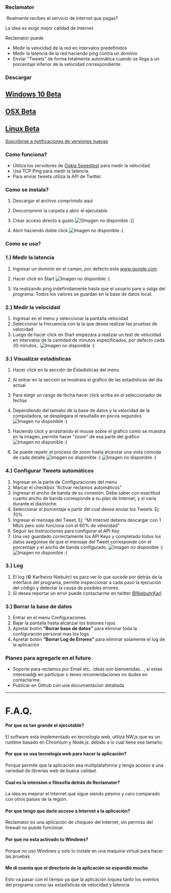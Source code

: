 
### Reclamator
 Realmente recibes el servicio de Internet que pagas?

La idea es exigir mejor calidad de Internet.

Reclamator puede 
- Medir la velocidad de la red en intervalos predefinidos
- Medir la latencia de la red haciendo ping contra un dominio
- Enviar "Tweets" de forma totalmente automática cuando se llega a un porcentaje inferior de la velocidad correspondiente. 

### Descargar
[Windows 10 Beta](../files/windows-x32.7z?raw=true)  
------
[OSX Beta](../files/mac-x32.7z?raw=true)  
------
[Linux Beta](../files/linux-x64.tbz2?raw=true)
------
[Suscribirse a notificaciones de versiones nuevas](http://eepurl.com/bzMFCT)

### Como funciona?
- Utiliza los servidores de [Ookla Speedtest](speedtest.net) para medir la velocidad.
- Usa TCP Ping para medir la latencia.
- Para enviar tweets utiliza la API de Twitter.

### Como se instala?
1. Descargar el archivo comprimido aquí
2. Descomprimir la carpeta y abrir el ejecutable
3. Crear acceso directo a gusto
![![Imagen no disponible :(]](img/1.png?raw=true)

3. Abrir haciendo doble click
![Imagen no disponible :(](img/14.png?raw=true)

### Como se usa?
### 1.) Medir la latencia
1. Ingresar un dominio en el campo, por defecto esta www.google.com
2. Hacer click en Start
![Imagen no disponible :(](img/3.png?raw=true)

3. Va realizando ping indefinidamente hasta que el usuario pare o salga del programa. Todos los valores se guardan en la base de datos local.


### 2.) Medir la velocidad
1. Ingresar en el menu y seleccionar la pantalla velocidad
2. Seleccionar la frecuencia con la la que desea realizar las pruebas de velocidad
3. Luego de hacer click en Start empezara a realizar un test de velocidad en intervalos de la cantidad de minutos especificados, por defecto cada 30 minutos..
![Imagen no disponible :(](img/4.png?raw=true)

### 3.) Visualizar estadísticas 
1. Hacer click en la sección de Estadísticas del menu
2. Al entrar en la sección se mostrara el gráfico de las estadísticas del día actual
3. Para elegir un rango de fecha hacer click arriba en el seleccionador de fechas
4. Dependiendo del tamaño de la base de datos y la velocidad de la computadora, se desplegara el resultado en pocos segundos
![Imagen no disponible :(](img/8.png?raw=true)

5. Haciendo click y arrastrando el mouse sobre el gráfico como se muestra en la imagen, permite hacer “zoom” de esa parte del gráfico 
![Imagen no disponible :(](img/9.png?raw=true)

6. Se puede repetir el proceso de zoom hasta alcanzar una vista cómoda de cada detalle 
![Imagen no disponible :(](img/12.png?raw=true)
![Imagen no disponible :(](img/13.png?raw=true)


### 4.) Configurar Tweets automáticos
1. Ingresar en la parte de Configuraciones del menu
2. Marcar el checkbox “Activar reclamos automáticos”
3. Ingresar el ancho de banda de su conexión. Debe saber con exactitud cuanto ancho de banda corresponde a su plan de Internet, y si varia durante el dia/noche.
4. Seleccionar el porcentaje a partir del cual desea enviar los Tweets. Ej: 70% 
5. Ingresar el mensaje del Tweet, Ej: “Mi internet debería descargar con 1 Mb/s pero solo funciona con el 60% de velocidad”
6. Seguir las Instrucciones para configurar el API Key
7. Una vez guardado correctamente los API Keys y completado todos los datos asegúrese de que el mensaje del Tweet corresponde con el porcentaje y el ancho de banda configurado. 
![Imagen no disponible :(](img/16.png?raw=true "Antes")
![Imagen no disponible :(](img/17.png?raw=true "Despues")


### 3.) Log
1. El log (© Karlheinz Niebuhr) es para ver lo que sucede por detrás de la interface del programa, permite inspeccionar a cada paso la ejecución del código y detectar la  causa de posibles errores.
2. Si desea reportar un error puede contactarme en twitter [@NiebuhrKarl](https://twitter.com/niebuhrkarl)


### 3.) Borrar la base de datos 
1. Entrar en el menu Configuraciones
2. Bajar la pantalla hasta alcanzar los botones rojos 
3. Apretar botón **“Borrar base de datos”** para eliminar toda la configuración personal mas los logs. 
4. Apretar botón **“Borrar Log de Errores”** para eliminar solamente el log de la aplicación 

### Planes para agregarle en el futuro
- Soporte para reclamos por Email etc.. ideas son bienvenidas.. , si estas interesad@ en participar o tenes recomendaciones no dudes en contactarme.
- Publicar en Github con una documentacion detallada


---- 
# F.A.Q.
#### Por que es tan grande el ejecutable?
El software esta implementado en tecnología web, utiliza NW.js que es un runtime basado en Chromium y Node.js. debido a lo cual tiene ese tamaño. 
#### Por que se usa tecnología web para hacer la aplicación?
Porque permite que la aplicación sea multiplataforma y tenga acceso a una variedad de librerías web de buena calidad.
#### Cual es la intension o filosofia detrás de Reclamator?
La idea es mejorar el Internet que sigue siendo pésimo y caro comparado con otros países de la región. 
#### Por que tengo que darle acceso a Internet a la aplicación? 
Reclamator es una aplicación de chequeo del Internet, sin permiso del firewall no puede funcionar. 
#### Por que no esta activado tu Windows?
Porque no uso Windows y solo lo instale en una maquina virtual para hacer las pruebas 
#### Me di cuenta que el directorio de la aplicación se expandió mucho
Esto va pasar con el tiempo ya que la aplicación loquea tanto los eventos del programa como las estadísticas de velocidad y latencia




<!-- Analytics -->
<script type="text/javascript">
    (function(i, s, o, g, r, a, m) {
    i['GoogleAnalyticsObject'] = r;
    i[r] = i[r] || function() {
        (i[r].q = i[r].q || []).push(arguments)
    }, i[r].l = 1 * new Date();
    a = s.createElement(o),
        m = s.getElementsByTagName(o)[0];
    a.async = 1;
    a.src = g;
    m.parentNode.insertBefore(a, m)
})(window, document, 'script', '//www.google-analytics.com/analytics.js', 'ga');

ga('create', 'UA-37427094-5', 'auto');
ga('send', 'pageview');
</script>
